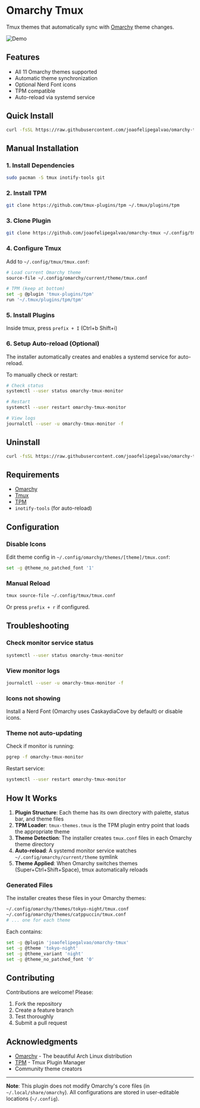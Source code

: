 # Omarchy Tmux

Tmux themes that automatically sync with [Omarchy](https://omarchy.org) theme changes.

![Demo](assets/demo.gif)

## Features

- All 11 Omarchy themes supported
- Automatic theme synchronization
- Optional Nerd Font icons
- TPM compatible
- Auto-reload via systemd service

## Quick Install

```bash
curl -fsSL https://raw.githubusercontent.com/joaofelipegalvao/omarchy-tmux/main/scripts/omarchy-tmux-install.sh | bash
```

## Manual Installation

### 1. Install Dependencies

```bash
sudo pacman -S tmux inotify-tools git
```

### 2. Install TPM

```bash
git clone https://github.com/tmux-plugins/tpm ~/.tmux/plugins/tpm
```

### 3. Clone Plugin

```bash
git clone https://github.com/joaofelipegalvao/omarchy-tmux ~/.config/tmux/plugins/omarchy-tmux
```

### 4. Configure Tmux

Add to `~/.config/tmux/tmux.conf`:

```bash
# Load current Omarchy theme
source-file ~/.config/omarchy/current/theme/tmux.conf

# TPM (keep at bottom)
set -g @plugin 'tmux-plugins/tpm'
run '~/.tmux/plugins/tpm/tpm'
```

### 5. Install Plugins

Inside tmux, press `prefix + I` (Ctrl+b Shift+i)

### 6. Setup Auto-reload (Optional)

The installer automatically creates and enables a systemd service for auto-reload.

To manually check or restart:

```bash
# Check status
systemctl --user status omarchy-tmux-monitor

# Restart
systemctl --user restart omarchy-tmux-monitor

# View logs
journalctl --user -u omarchy-tmux-monitor -f
```

## Uninstall

```bash
curl -fsSL https://raw.githubusercontent.com/joaofelipegalvao/omarchy-tmux/main/scripts/omarchy-tmux-uninstall.sh | bash
```

## Requirements

- [Omarchy](https://omarchy.org)
- [Tmux](https://github.com/tmux/tmux/wiki)
- [TPM](https://github.com/tmux-plugins/tpm)
- `inotify-tools` (for auto-reload)

## Configuration

### Disable Icons

Edit theme config in `~/.config/omarchy/themes/[theme]/tmux.conf`:

```bash
set -g @theme_no_patched_font '1'
```

### Manual Reload

```bash
tmux source-file ~/.config/tmux/tmux.conf
```

Or press `prefix + r` if configured.

## Troubleshooting

### Check monitor service status

```bash
systemctl --user status omarchy-tmux-monitor
```

### View monitor logs

```bash
journalctl --user -u omarchy-tmux-monitor -f
```

### Icons not showing

Install a Nerd Font (Omarchy uses CaskaydiaCove by default) or disable icons.

### Theme not auto-updating

Check if monitor is running:

```bash
pgrep -f omarchy-tmux-monitor
```

Restart service:

```bash
systemctl --user restart omarchy-tmux-monitor
```

## How It Works

1. **Plugin Structure**: Each theme has its own directory with palette, status bar, and theme files
2. **TPM Loader**: `tmux-themes.tmux` is the TPM plugin entry point that loads the appropriate theme
3. **Theme Detection**: The installer creates `tmux.conf` files in each Omarchy theme directory
4. **Auto-reload**: A systemd monitor service watches `~/.config/omarchy/current/theme` symlink
5. **Theme Applied**: When Omarchy switches themes (Super+Ctrl+Shift+Space), tmux automatically reloads

### Generated Files

The installer creates these files in your Omarchy themes:

```bash
~/.config/omarchy/themes/tokyo-night/tmux.conf
~/.config/omarchy/themes/catppuccin/tmux.conf
# ... one for each theme
```

Each contains:

```bash
set -g @plugin 'joaofelipegalvao/omarchy-tmux'
set -g @theme 'tokyo-night'
set -g @theme_variant 'night'
set -g @theme_no_patched_font '0'
```

## Contributing

Contributions are welcome! Please:

1. Fork the repository
2. Create a feature branch
3. Test thoroughly
4. Submit a pull request

## Acknowledgments

- [Omarchy](https://omarchy.org) - The beautiful Arch Linux distribution
- [TPM](https://github.com/tmux-plugins/tpm) - Tmux Plugin Manager
- Community theme creators

---

**Note**: This plugin does not modify Omarchy's core files (in `~/.local/share/omarchy`). All configurations are stored in user-editable locations (`~/.config`).
